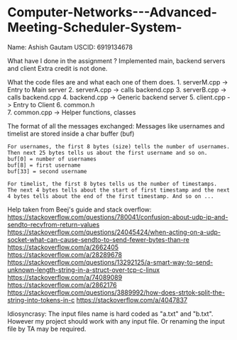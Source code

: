 # Computer-Networks---Advanced-Meeting-Scheduler-System-
Name: Ashish Gautam
USCID: 6919134678

What have I done in the assignment ? 
    Implemented main, backend servers and client
    Extra credit is not done.

What the code files are and what each one of them does.
    1. serverM.cpp -> Entry to Main server
    2. serverA.cpp -> calls backend.cpp 
    3. serverB.cpp -> calls backend.cpp
    4. backend.cpp -> Generic backend server
    5. client.cpp  -> Entry to Client
    6. common.h    
    7. common.cpp  -> Helper functions, classes

The format of all the messages exchanged:
    Messages like usernames and timelist are stored inside a char buffer (buf)
    
    For usernames, the first 8 bytes (size) tells the number of usernames.
    Then next 25 bytes tells us about the first username and so on.
    buf[0] = number of usernames
    buf[8] = first username
    buf[33] = second username

    For timelist, the first 8 bytes tells us the number of timestamps.
    The next 4 bytes tells about the start of first timestamp and the next 
    4 bytes tells about the end of the first timestamp. And so on ...

Help taken from Beej's guide and stack overflow:
https://stackoverflow.com/questions/780041/confusion-about-udp-ip-and-sendto-recvfrom-return-values
https://stackoverflow.com/questions/24045424/when-acting-on-a-udp-socket-what-can-cause-sendto-to-send-fewer-bytes-than-re
https://stackoverflow.com/a/2662405
https://stackoverflow.com/a/28289678
https://stackoverflow.com/questions/13292125/a-smart-way-to-send-unknown-length-string-in-a-struct-over-tcp-c-linux
https://stackoverflow.com/a/74089089
https://stackoverflow.com/a/2862176
https://stackoverflow.com/questions/3889992/how-does-strtok-split-the-string-into-tokens-in-c
https://stackoverflow.com/a/4047837




Idiosyncrasy: The input files name is hard coded as "a.txt" and "b.txt". However my project should work with any input file. Or renaming the input file by TA may be required. 


